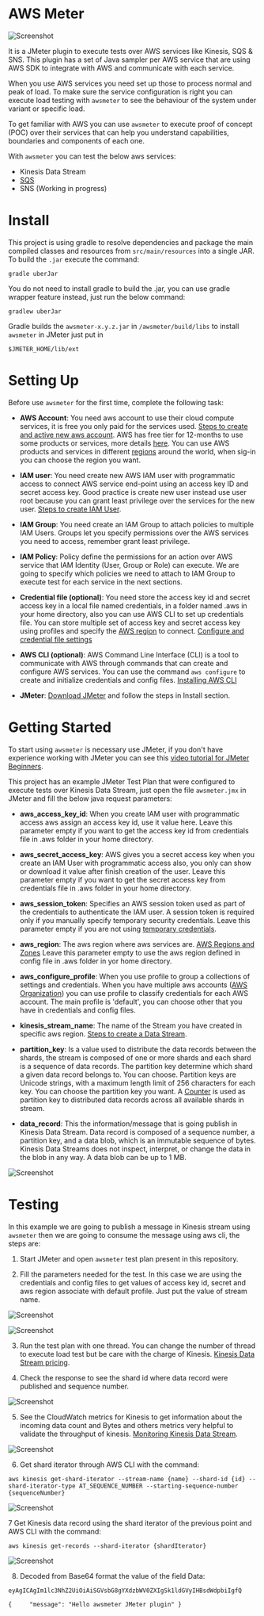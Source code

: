 # AWS Meter

![Screenshot](https://raw.githubusercontent.com/JoseLuisSR/awsmeter/main/doc/img/awsmeter-kinesis-context-view.png)

It is a JMeter plugin to execute tests over AWS services like Kinesis, SQS & SNS. This plugin has a set 
of Java sampler per AWS service that are using AWS SDK to integrate with AWS and communicate with each service.

When you use AWS services you need set up those to process normal and peak of load. To make sure the service 
configuration is right you can execute load testing with `awsmeter` to see the behaviour of the system under 
variant or specific load. 

To get familiar with AWS you can use `awsmeter` to execute proof of concept (POC) over their services that 
can help you understand capabilities, boundaries and components of each one.

With `awsmeter` you can test the below aws services:

* Kinesis Data Stream
* [SQS](https://github.com/JoseLuisSR/awsmeter/tree/main/src/main/java/org/apache/jmeter/protocol/aws/sqs) 
* SNS (Working in progress)

# Install

This project is using gradle to resolve dependencies and package the main compiled classes and resources 
from `src/main/resources` into a single JAR. To build the `.jar` execute the command:

    gradle uberJar

You do not need to install gradle to build the .jar, you can use gradle wrapper feature instead, just run 
the below command:

    gradlew uberJar

Gradle builds the `awsmeter-x.y.z.jar` in `/awsmeter/build/libs` to install `awsmeter` in JMeter just put in 

    $JMETER_HOME/lib/ext

# Setting Up

Before use `awsmeter` for the first time, complete the following task:

* **AWS Account**: You need aws account to use their cloud compute services, it is free you only paid for 
  the services used. [Steps to create and active new aws account](https://aws.amazon.com/premiumsupport/knowledge-center/create-and-activate-aws-account/). 
  AWS has free tier for 12-months to use some products or services, more details [here](https://aws.amazon.com/free).
  You can use AWS products and services in different [regions](https://infrastructure.aws/) around the world, when sig-in you can choose the region you want.
  

* **IAM user**: You need create new AWS IAM user with programmatic access to connect AWS service end-point 
  using an access key ID and secret access key. Good practice is create new user instead use user root 
  because you can grant least privilege over the services for the new user. [Steps to create IAM User](https://docs.aws.amazon.com/IAM/latest/UserGuide/id_users_create.html).
  

* **IAM Group**: You need create an IAM Group to attach policies to multiple IAM Users. Groups let you specify 
  permissions over the AWS services you need to access, remember grant least privilege.
  

* **IAM Policy**: Policy define the permissions for an action over AWS service that IAM Identity (User, 
  Group or Role) can execute. We are going to specify  which policies we need to attach to IAM Group 
  to execute test for each service in the next sections.
  

* **Credential file (optional)**: You need store the access key id and secret access key in a local file named 
  credentials, in a folder named .aws in your home directory, also you can use AWS CLI to set up 
  credentials file. You can store multiple set of access key and secret access key using profiles and 
  specify the [AWS region](https://infrastructure.aws/) to connect. [Configure and credential file settings](https://docs.aws.amazon.com/cli/latest/userguide/cli-configure-files.html)


* **AWS CLI (optional)**: AWS Command Line Interface (CLI) is a tool to communicate with AWS through 
  commands that can create and configure AWS services. You can use the command `aws configure` to create 
  and initialize credentials and config files. [Installing AWS CLI](https://docs.aws.amazon.com/cli/latest/userguide/cli-chap-install.html)
  

* **JMeter**: [Download JMeter](https://jmeter.apache.org/download_jmeter.cgi) and follow the steps in Install section.
  
# Getting Started

To start using `awsmeter` is necessary use JMeter, if you don't have experience working with JMeter you can see
this [video tutorial for JMeter Beginners](https://youtube.com/playlist?list=PLhW3qG5bs-L-zox1h3eIL7CZh5zJmci4c).

This project has an example JMeter Test Plan that were configured to execute tests over Kinesis Data Stream, 
just open the file `awsmeter.jmx` in JMeter and fill the below java request parameters:

* **aws_access_key_id**: When you create IAM user with programmatic access aws assign an access key id, use it value here.
  Leave this parameter empty if you want to get the access key id from credentials file in .aws folder in your home directory.
  

* **aws_secret_access_key**: AWS gives you a secret access key when you create an IAM User with programmatic access also, 
  you only can show or download it value after finish creation of the user. Leave this parameter empty if you want to get 
  the secret access key from credentials file in .aws folder in your home directory.
  

* **aws_session_token**: Specifies an AWS session token used as part of the credentials to authenticate the IAM user. 
  A session token is required only if you manually specify temporary security credentials. Leave this parameter empty 
  if you are not using [temporary credentials](https://docs.aws.amazon.com/IAM/latest/UserGuide/id_credentials_temp_use-resources.html).
  

* **aws_region**: The aws region where aws services are. [AWS Regions and Zones](https://docs.aws.amazon.com/AWSEC2/latest/UserGuide/using-regions-availability-zones.html)
Leave this parameter empty to use the aws region defined in config file in .aws folder in yor home directory.
  

* **aws_configure_profile**: When you use profile to group a collections of settings and credentials. When you have multiple 
  aws accounts ([AWS Organization](https://aws.amazon.com/organizations/)) you can use profile to classify credentials for each AWS account. The main profile is 'default',
  you can choose other that you have in credentials and config files.
  

* **kinesis_stream_name**: The name of the Stream you have created in specific aws region. [Steps to create a Data Stream](https://docs.aws.amazon.com/streams/latest/dev/tutorial-stock-data-kplkcl-create-stream.html).


* **partition_key**: Is a value used to distribute the data records between the shards, the stream is composed of one or more 
  shards and each shard is a sequence of data records. The partition key determine which shard a given data record belongs to.
  You can choose. Partition keys are Unicode strings, with a maximum length limit of 256 characters for each key. You can choose
  the partition key you want. A [Counter](http://jmeter.apache.org/usermanual/component_reference.html#Counter)
  is used as partition key to distributed data records across all available shards in stream.
  

* **data_record**: This the information/message that is going publish in Kinesis Data Stream. Data record is composed of a 
  sequence number, a partition key, and a data blob, which is an immutable sequence of bytes. Kinesis Data Streams does not inspect, 
  interpret, or change the data in the blob in any way. A data blob can be up to 1 MB.



![Screenshot](https://raw.githubusercontent.com/JoseLuisSR/awsmeter/main/doc/img/KinesisProducesJavaRequest.png)


# Testing

In this example we are going to publish a message in Kinesis stream using `awsmeter` then we are going to consume the message using aws cli, 
the steps are:

1. Start JMeter and open `awsmeter` test plan present in this repository.


2. Fill the parameters needed for the test. In this case we are using the credentials and config files to get values of access key id, 
   secret and aws region associate with default profile. Just put the value of stream name.

![Screenshot](https://raw.githubusercontent.com/JoseLuisSR/awsmeter/main/doc/img/credentials-file.png)

![Screenshot](https://raw.githubusercontent.com/JoseLuisSR/awsmeter/main/doc/img/config-file.png)


3. Run the test plan with one thread. You can change the number of thread to execute load test but be care with the charge of Kinesis.
[Kinesis Data Stream pricing](https://aws.amazon.com/kinesis/data-streams/pricing/).


4. Check the response to see the shard id where data record were published and sequence number.

![Screenshot](https://raw.githubusercontent.com/JoseLuisSR/awsmeter/main/doc/img/awsmeter-kinesis-response.png)

5. See the CloudWatch metrics for Kinesis to get information about the incoming data count and Bytes and others metrics very helpful 
   to validate the throughput of kinesis. [Monitoring Kinesis Data Stream](https://docs.aws.amazon.com/streams/latest/dev/monitoring-with-cloudwatch.html).

![Screenshot](https://raw.githubusercontent.com/JoseLuisSR/awsmeter/main/doc/img/kinesis-metrics.png)

6. Get shard iterator through AWS CLI with the command:

`aws kinesis get-shard-iterator --stream-name {name} --shard-id {id} --shard-iterator-type AT_SEQUENCE_NUMBER --starting-sequence-number {sequenceNumber}`

![Screenshot](https://raw.githubusercontent.com/JoseLuisSR/awsmeter/main/doc/img/awscli-kinesis-get-shard-iterator.png)

7 Get Kinesis data record using the shard iterator of the previous point and AWS CLI with the command:

`aws kinesis get-records --shard-iterator {shardIterator}`

![Screenshot](https://raw.githubusercontent.com/JoseLuisSR/awsmeter/main/doc/img/awscli-kinesis-get-records.png)

8. Decoded from Base64 format the value of the field Data:

`eyAgICAgIm1lc3NhZ2UiOiAiSGVsbG8gYXdzbWV0ZXIgSk1ldGVyIHBsdWdpbiIgfQ`

`{     "message": "Hello awsmeter JMeter plugin" }`